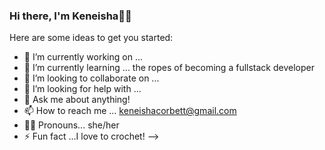 ### Hi there, I'm Keneisha👋🏿

Here are some ideas to get you started:

- 🔭 I’m currently working on ...
- 🌱 I’m currently learning ... the ropes of becoming a fullstack developer
- 👯 I’m looking to collaborate on ...
- 🤔 I’m looking for help with ...
- 💬 Ask me about anything!
- 📫 How to reach me ... keneishacorbett@gmail.com
- 👩🏿‍ Pronouns... she/her
- ⚡ Fun fact ...I love to crochet!
-->
